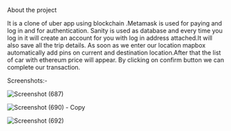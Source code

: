 About the project


It is a clone of uber app using blockchain .Metamask is used for paying and log in and for authentication.
Sanity is used as database and every time you log in it will create an account for you with log in address attached.It will also save all the trip details.
As soon as we enter our location mapbox automatically add pins on current and destination location.After that the list of car with ethereum price will appear. By clicking on confirm button we can complete our transaction.

Screenshots:-





![Screenshot (687)](https://github.com/PrachiPanande/uberClone/assets/140232085/4f667b46-2df3-46d1-8ff8-087d4813a4f0)





![Screenshot (690) - Copy](https://github.com/PrachiPanande/uberClone/assets/140232085/11c20628-c137-41b2-a2e5-f0a1de55a5da)






![Screenshot (692)](https://github.com/PrachiPanande/uberClone/assets/140232085/b8b87680-fa70-4d3b-a238-f343183c2fbd)
